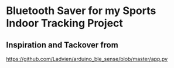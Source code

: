 # Bluetooth Saver for my Sports Indoor Tracking Project 




## Inspiration and Tackover from 
https://github.com/Ladvien/arduino_ble_sense/blob/master/app.py
